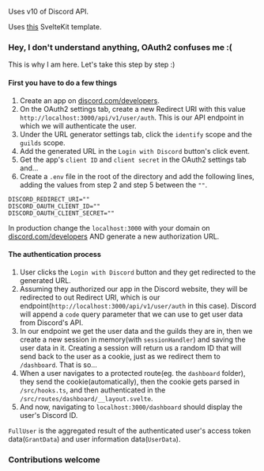 Uses v10 of Discord API.

Uses [this](https://github.com/StrawHatHacker/SvelteKit-Skeleton) SvelteKit template.

### Hey, I don't understand anything, OAuth2 confuses me :(
This is why I am here. Let's take this step by step :)

#### First you have to do a few things
1. Create an app on [discord.com/developers](https://discord.com/developers/applications).
2. On the OAuth2 settings tab, create a new Redirect URI with this value `http://localhost:3000/api/v1/user/auth`. This is our API endpoint in which we will authenticate the user.
3. Under the URL generator settings tab, click the `identify` scope and the `guilds` scope.
4. Add the generated URL in the `Login with Discord` button's click event.
5. Get the app's `client ID` and `client secret` in the OAuth2 settings tab and...
6. Create a `.env` file in the root of the directory and add the following lines, adding the values from step 2 and step 5 between the `""`.
```
DISCORD_REDIRECT_URI=""
DISCORD_OAUTH_CLIENT_ID=""
DISCORD_OAUTH_CLIENT_SECRET=""
```

In production change the `localhost:3000` with your domain on [discord.com/developers](https://discord.com/developers/applications) AND generate a new authorization URL.

#### The authentication process
1. User clicks the `Login with Discord` button and they get redirected to the generated URL.
2. Assuming they authorized our app in the Discord website, they will be redirected to out Redirect URI, which is our endpoint(`http://localhost:3000/api/v1/user/auth` in this case). Discord will append a `code` query parameter that we can use to get user data from Discord's API.
3. In our endpoint we get the user data and the guilds they are in, then we create a new session in memory(with `sessionHandler`) and saving the user data in it. Creating a session will return us a random ID that will send back to the user as a cookie, just as we redirect them to `/dashboard`. That is so...
4. When a user navigates to a protected route(eg. the `dashboard` folder), they send the cookie(automatically), then the cookie gets parsed in `/src/hooks.ts`, and then authenticated in the `/src/routes/dashboard/__layout.svelte`.
5. And now, navigating to `localhost:3000/dashboard` should display the user's Discord ID.

`FullUser` is the aggregated result of the authenticated user's access token data(`GrantData`) and user information data(`UserData`).

### Contributions welcome
